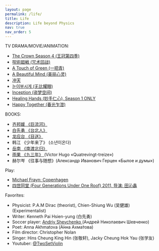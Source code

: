 ```yaml
---
layout: page
permalink: /life/
title: Life 
description: Life beyond Physics
nav: true
nav_order: 5
---
```


TV DRAMA/MOVIE/ANIMATION:
- <a href='https://www.netflix.com/title/80025678'>The Crown Season 4 (王冠第四季) </a>
- <a href='https://jujutsukaisen.jp/onair/'> 呪術廻戦 (咒术回战) </a>
- <a href='https://zh.wikipedia.org/wiki/%E4%B8%80%E6%8A%8A%E9%9D%92'> A Touch of Green (一把青) </a>
- <a href='https://zh.m.wikipedia.org/zh/%E7%BE%8E%E4%B8%BD%E5%BF%83%E7%81%B5'> A Beautiful Mind (美丽心灵) </a>
- <a href='https://zh.m.wikipedia.org/zh-hans/%E5%86%B2%E5%A4%A9_(%E7%B4%80%E9%8C%84%E7%89%87)'> 冲天 </a>
- <a href='https://zh.m.wikipedia.org/zh/%E8%80%80%E7%9C%BC'> 눈이부시게 (无比耀眼) </a>
- <a href='https://zh.wikipedia.org/zh-cn/%E5%85%A8%E9%9D%A2%E5%95%9F%E5%8B%95'> Inception (盗梦空间) </a>
- <a href='https://zh.m.wikipedia.org/zh/%E5%A6%99%E6%89%8B%E4%BB%81%E5%BF%83'> Healing Hands (妙手仁心), Season 1 ONLY </a>
- <a href='https://zh.m.wikipedia.org/zh/%E6%98%A5%E5%85%89%E4%B9%8D%E6%B4%A9'> Happy Together (春光乍泄) </a>

BOOKS:
- <a href='https://zh.m.wikipedia.org/zh/%E5%B7%A8%E6%B5%81%E6%B2%B3_(%E5%B0%8F%E8%AA%AA)'> 齐邦媛 《巨流河》 </a>
- <a href='https://zh.wikipedia.org/zh-sg/%E8%87%BA%E5%8C%97%E4%BA%BA'> 白先勇 《台北人》 </a>
- <a href='https://baike.baidu.com/item/%E7%9B%AE%E9%80%81/5698600'> 龙应台 《目送》 </a>
- 韩江 《少年来了》 (소년이온다) 
- <a href='https://baike.baidu.com/item/%E5%8D%97%E6%B8%A1%E5%8C%97%E5%BD%92/1384599'> 岳南 《南渡北归》</a>
- <a href='https://en.wikipedia.org/wiki/Ninety-Three'> 雨果 《九三年》 </a> (Victor Hugo «Quatrevingt-treize»)
- 赫尔岑 《往事与随想》(Александр Иванович Герцен «Былое и думы»)

Play:
- <a href='https://en.wikipedia.org/wiki/Copenhagen_(play)'> Michael Frayn: Copenhagen </a>
- <a href='https://baike.baidu.com/item/%E5%9B%9B%E4%B8%96%E5%90%8C%E5%A0%82/5388500'> 四世同堂 (Four Generations Under One Roof) 2011, 导演: 田沁鑫 </a>

Favorites:
- Physicist: P.A.M Dirac (theorist), Chien-Shiung Wu (吴健雄) (Experimentalist)
- Writer: Kenneth Pai Hsien-yung (白先勇)
- Soccer player: <a href='https://www.instagram.com/andriyshevchenko/'> Andriy Shevchenko </a> (Андрей Николаевич Шевченко)
- Poet: Anna Akhmatova (А́нна Ахма́това)
- Film director: Christopher Nolan
- Singer: Hins Cheung King Hin (张敬轩), Jacky Cheung Hok Yau (张学友)
- Youtuber: <a href='https://www.youtube.com/c/twosetviolin'> @TwoSetViolin </a>
